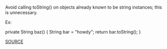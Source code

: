 Avoid calling toString() on objects already known to be string instances; this is unnecessary.

Ex:

private String baz() {
    String bar = "howdy";
    return bar.toString();
}

[SOURCE](https://pmd.github.io/pmd-5.3.3/pmd-java/rules/java/strings.html#StringToString)
